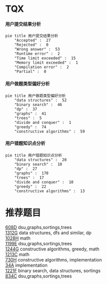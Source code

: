 # TQX

<!-- tabs:start -->



#### **用户提交结果分析**

```mermaid
pie title 用户提交结果分析
    "Accepted" :  27
    "Rejected" :  0
    "Wrong answer" :  53
    "Runtime error" :  2
    "Time limit exceeded" :  15
    "Memory limit exceeded" :  1
    "Compilation error" :  2
    "Partial" :  0
```

#### **用户做题类型偏好分析**

```mermaid
pie title 用户做题类型偏好分析
    "data structures" :  52
    "binary search" :  46
    "dp" :  37
    "graphs" :  41
    "trees" :  5
    "divide and conquer" :  1
    "greedy" :  74
    "constructive algorithms" :  59
```
#### **用户错题知识点分析**

```mermaid
pie title 用户错题知识点分析
    "data structures" :  20
    "binary search" :  10
    "dp" :  27
    "graphs" :  170
    "trees" :  17
    "divide and conquer" :  10
    "greedy" :  22
    "constructive algorithms" :  13
```



<!-- tabs:end -->
# 推荐题目
[608D](https://codeforces.com/contest/608/problem/D)		dsu,graphs,sortings,trees		  
[1312G](https://codeforces.com/contest/1312/problem/G)		data structures,
                        dfs and similar,
                        dp		  
[1028H](https://codeforces.com/contest/1028/problem/H)		math		  
[1199E](https://codeforces.com/contest/1199/problem/E)		dsu,graphs,sortings,trees		  
[1244G](https://codeforces.com/contest/1244/problem/G)		constructive algorithms,
                        greedy,
                        math		  
[1213C](https://codeforces.com/contest/1213/problem/C)		math		  
[730H](https://codeforces.com/contest/730/problem/H)		constructive algorithms,
                        implementation		  
[34A](https://codeforces.com/contest/34/problem/A)		implementation		  
[1221F](https://codeforces.com/contest/1221/problem/F)		binary search,
                        data structures,
                        sortings		  
[834C](https://codeforces.com/contest/834/problem/C)		dsu,graphs,sortings,trees		  
